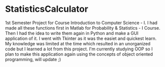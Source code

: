 # StatisticsCalculator
1st Semester Project for Course Introduction to Computer Science - I. I had made all these functions first in Matlab for Probability &amp; Statistics - I Course. Then I had the idea to write them again in Python and make a GUI application of it. I went with Tkinter as it was the easiet and quickest learn. My knowledge was limited at the time which resulted in an unorganized code but I learned a lot from this project. I'm currently studying OOP so I plan to make this application again using the concepts of object oriented programming, will update ;) 
